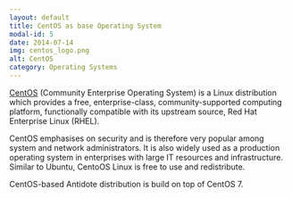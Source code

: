 ```yaml
---
layout: default
title: CentOS as base Operating System
modal-id: 5
date: 2014-07-14
img: centos_logo.png
alt: CentOS
category: Operating Systems
---
```


[CentOS](https://www.centos.org) (Community Enterprise Operating System) is a Linux distribution which provides a free, enterprise-class, community-supported computing platform, functionally compatible with its upstream source, Red Hat Enterprise Linux (RHEL).

CentOS emphasises on security and is therefore very popular among system and network administrators. It is also widely used as a production operating system in enterprises with large IT resources and infrastructure.
Similar to Ubuntu, CentoOS Linux is free to use and redistribute.

CentOS-based Antidote distribution is build on top of CentOS 7.
